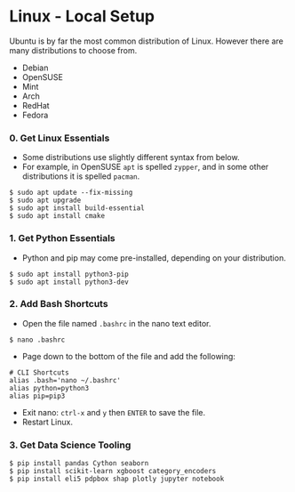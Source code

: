 # Linux - Local Setup

Ubuntu is by far the most common distribution of Linux. However there are many distributions to choose from.
- Debian
- OpenSUSE
- Mint
- Arch
- RedHat
- Fedora

### 0. Get Linux Essentials
- Some distributions use slightly different syntax from below. 
- For example, in OpenSUSE `apt` is spelled `zypper`, and in some other distributions it is spelled `pacman`.

```shell script
$ sudo apt update --fix-missing
$ sudo apt upgrade
$ sudo apt install build-essential
$ sudo apt install cmake
```

### 1. Get Python Essentials
- Python and pip may come pre-installed, depending on your distribution.
```shell script
$ sudo apt install python3-pip
$ sudo apt install python3-dev
```

 
### 2. Add Bash Shortcuts
- Open the file named `.bashrc` in the nano text editor.

```shell script
$ nano .bashrc
```

- Page down to the bottom of the file and add the following:

```shell script
# CLI Shortcuts
alias .bash='nano ~/.bashrc'
alias python=python3
alias pip=pip3
```

- Exit nano: `ctrl-x` and `y` then `ENTER` to save the file.
- Restart Linux.

### 3. Get Data Science Tooling
```shell script
$ pip install pandas Cython seaborn
$ pip install scikit-learn xgboost category_encoders
$ pip install eli5 pdpbox shap plotly jupyter notebook
```
